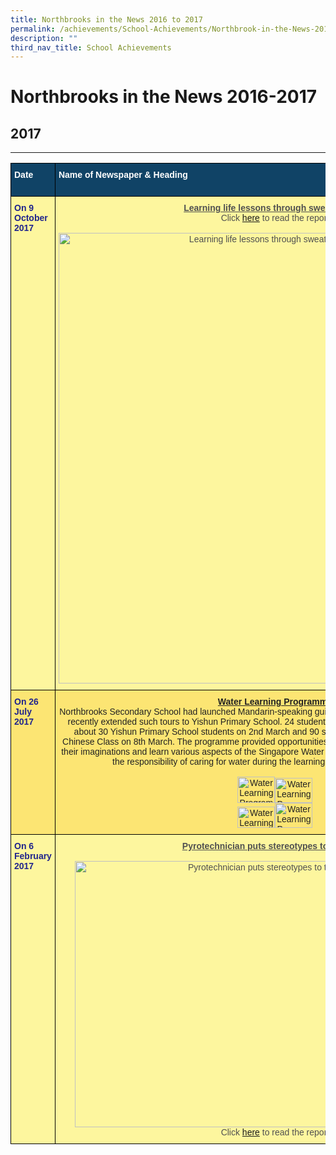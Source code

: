 ```yaml
---
title: Northbrooks in the News 2016 to 2017
permalink: /achievements/School-Achievements/Northbrook-in-the-News-2016-2017/permalink/
description: ""
third_nav_title: School Achievements
---
```

Northbrooks in the News 2016-2017
=================================

## 2017
----

<style type="text/css">
.tg  {border-collapse:collapse;border-spacing:0;}
.tg td{border-color:black;border-style:solid;border-width:1px;font-family:Arial, sans-serif;font-size:14px;
  overflow:hidden;padding:10px 5px;word-break:normal;}
.tg th{border-color:black;border-style:solid;border-width:1px;font-family:Arial, sans-serif;font-size:14px;
  font-weight:normal;overflow:hidden;padding:10px 5px;word-break:normal;}
.tg .tg-auud{background-color:#FDF69E;color:#505050;text-align:left;vertical-align:top}
.tg .tg-nxuf{background-color:#FDF69E;color:#505050;text-align:center;vertical-align:top}
.tg .tg-1vm2{background-color:#FCE573;color:#20248D;font-weight:bold;text-align:left;vertical-align:top}
.tg .tg-un07{background-color:#104366;color:#FFF;font-weight:bold;text-align:left;vertical-align:top}
.tg .tg-9n0n{background-color:#FDF69E;color:#20248D;font-weight:bold;text-align:left;vertical-align:top}
.tg .tg-s8if{background-color:#FCE573;color:#222;text-align:center;vertical-align:top}
.tg .tg-kbmg{background-color:#FCE573;color:#222;font-weight:bold;text-align:left;vertical-align:top}
</style>
<table class="tg">
<thead>
  <tr>
    <th class="tg-un07">Date</th>
    <th class="tg-un07">Name of Newspaper &amp; Heading</th>
    <th class="tg-un07">Written By</th>
  </tr>
</thead>
<tbody>
  <tr>
    <td class="tg-9n0n">On 9 October 2017</td>
    <td class="tg-nxuf"><span style="font-weight:bold;text-decoration:underline">Learning life lessons through sweat and toil</span><br><span style="font-weight:400;font-style:normal">Click </span><a href="https://northbrookssec.moe.edu.sg/qql/slot/u162/Achievements/NB%20in%20the%20News/2016-2017%20NB%20in%20the%20News/Learning%20life%20lessons%20through%20sweat%20and%20toil,%20Education%20News%20&%20Top%20Stories%20-%20The%20Straits%20Times.pdf" target="_blank" rel="noopener noreferrer">here</a> to read the report<br><br><img src="https://northbrookssec.moe.edu.sg/qql/slot/u162/Achievements/NB%20in%20the%20News/2016-2017%20NB%20in%20the%20News/Learning%20life%20lessons%20through%20sweat%20and%20toil,%20Education%20News%20&%20Top%20Stories%20-%20The%20Straits%20Times.JPG" alt="Learning life lessons through sweat and toil.jpg" width="693" height="721"><br></td>
    <td class="tg-auud"><span style="color:#000">Clara Chong, Straits Times online</span><br> <br> </td>
  </tr>
  <tr>
    <td class="tg-1vm2">On 26 July 2017</td>
    <td class="tg-s8if"><span style="font-weight:bold;text-decoration:underline">Water Learning Programme</span><br>Northbrooks Secondary School had launched Mandarin-speaking guided tours to Seletar Reservoir in 2013 and recently extended such tours to Yishun Primary School. 24 student guides from Northbrooks led the tour for about 30 Yishun Primary School students on 2nd March and 90 students from Northbrooks Secondary 1 Chinese Class on 8th March. The programme provided opportunities for students to explore, discover, capture their imaginations and learn various aspects of the Singapore Water Story and encouraged students to take up the responsibility of caring for water during the learning journey to Seletar Reservoir.<br><br><img src="https://northbrookssec.moe.edu.sg/qql/slot/u783/Northbrooks%20Sec%20School%20Water%20learning%20programme%208.3.17.JPG" alt="Water Learning Programme.jpg" width="60" height="42"><img src="https://northbrookssec.moe.edu.sg/qql/slot/u783/Northbrooks%20Sec%20&%20Yishun%20Primary%20School%20Water%20learning%20programme%201.3.17.JPG" alt="Water Learning Programme.jpg" width="60" height="40"><br><img src="https://northbrookssec.moe.edu.sg/qql/slot/u783/Northbrooks%20Sec%20School%20Water%20learning%20programme%208.3.17%202.jpg" alt="Water Learning Programme.jpg" width="60" height="34"><img src="https://northbrookssec.moe.edu.sg/qql/slot/u783/Northbrooks%20Sec%20&%20Yishun%20Primary%20School%20Water%20learning%20programme%201.3.17%202.JPG" alt="Water Learning Programme.jpg" width="60" height="40"></td>
    <td class="tg-kbmg"><span style="font-weight:400;font-style:normal">ZaoBao</span></td>
  </tr>
  <tr>
    <td class="tg-9n0n">On 6 February 2017</td>
    <td class="tg-nxuf"><span style="font-weight:bold;text-decoration:underline">Pyrotechnician puts stereotypes to the torch</span><br><br><img src="https://northbrookssec.moe.edu.sg/qql/slot/u783/Pyrotechnician.jpg" alt="Pyrotechnician puts stereotypes to the torch.jpg" width="640" height="426"><br>Click <a href="https://www.straitstimes.com/singapore/pyrotechnician-puts-stereotypes-to-the-torch?login=true" target="_blank" rel="noopener noreferrer">here</a> to read the report<br></td>
    <td class="tg-auud"><span style="color:#000">Kok Xing Hui, Straits Times online</span><br> <br> </td>
  </tr>
</tbody>
</table>